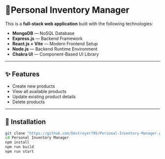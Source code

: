 # 🛒Personal Inventory Manager

This is a **full-stack web application** built with the following technologies:

- **MongoDB** — NoSQL Database
- **Express.js** — Backend Framework
- **React.js + Vite** — Modern Frontend Setup
- **Node.js** — Backend Runtime Environment
- **Chakra UI** — Component-Based UI Library

---

## ✨ Features

- Create new products
- View all available products
- Update existing product details
- Delete products

---

## 🚀 Installation

```bash
git clone "https://github.com/Destroyer795/Personal-Inventory-Manager.git"
cd Personal Inventory Manager
npm install
npm run build
npm run start
